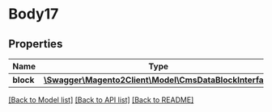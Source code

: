 # Body17

## Properties
Name | Type | Description | Notes
------------ | ------------- | ------------- | -------------
**block** | [**\Swagger\Magento2Client\Model\CmsDataBlockInterface**](CmsDataBlockInterface.md) |  | 

[[Back to Model list]](../README.md#documentation-for-models) [[Back to API list]](../README.md#documentation-for-api-endpoints) [[Back to README]](../README.md)


